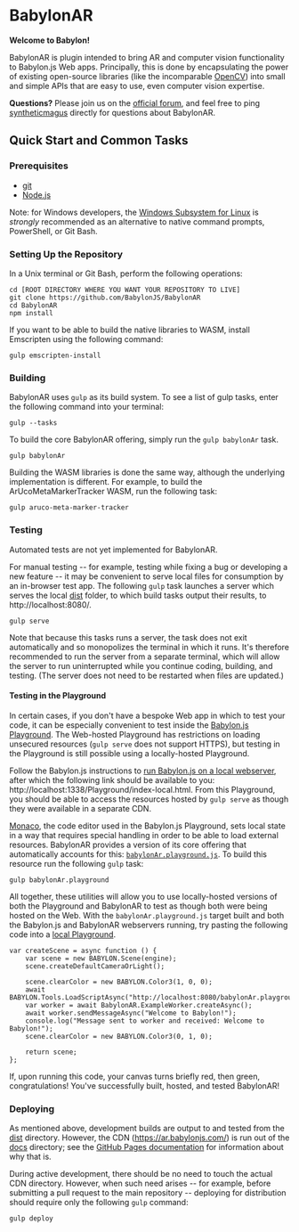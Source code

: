 # BabylonAR

**Welcome to Babylon!**

BabylonAR is plugin intended to bring AR and computer vision functionality to Babylon.js Web apps.
Principally, this is done by encapsulating the power of existing open-source libraries (like the 
incomparable [OpenCV](https://opencv.org/)) into small and simple APIs that are easy to use, even
computer vision expertise.

**Questions?** Please join us on the [official forum](https://forum.babylonjs.com/), and feel free
to ping [syntheticmagus](https://forum.babylonjs.com/u/syntheticmagus) directly for questions about
BabylonAR.

## Quick Start and Common Tasks

### Prerequisites
- [git](https://git-scm.com/)
- [Node.js](https://nodejs.org)

Note: for Windows developers, the 
[Windows Subsystem for Linux](https://docs.microsoft.com/en-us/windows/wsl/install-win10) is 
*strongly* recommended as an alternative to native command prompts, PowerShell, or Git Bash.

### Setting Up the Repository

In a Unix terminal or Git Bash, perform the following operations:

```
cd [ROOT DIRECTORY WHERE YOU WANT YOUR REPOSITORY TO LIVE]
git clone https://github.com/BabylonJS/BabylonAR
cd BabylonAR
npm install
```

If you want to be able to build the native libraries to WASM, install Emscripten using the 
following command:

```
gulp emscripten-install
```

### Building

BabylonAR uses `gulp` as its build system. To see a list of gulp tasks, enter the following 
command into your terminal:

```
gulp --tasks
```

To build the core BabylonAR offering, simply run the `gulp babylonAr` task.

```
gulp babylonAr
```

Building the WASM libraries is done the same way, although the underlying implementation is 
different. For example, to build the ArUcoMetaMarkerTracker WASM, run the following task:

```
gulp aruco-meta-marker-tracker
```

### Testing

Automated tests are not yet implemented for BabylonAR.

For manual testing -- for example, testing while fixing a bug or developing a new feature -- 
it may be convenient to serve local files for consumption by an in-browser test app. The
following `gulp` task launches a server which serves the local [dist](dist) folder, to which 
build tasks output their results, to http://localhost:8080/.

```
gulp serve
```

Note that because this tasks runs a server, the task does not exit automatically and so 
monopolizes the terminal in which it runs. It's therefore recommended to run the server from
a separate terminal, which will allow the server to run uninterrupted while you continue
coding, building, and testing. (The server does not need to be restarted when files are 
updated.)

#### Testing in the Playground

In certain cases, if you don't have a bespoke Web app in which to test your code, it can be
especially convenient to test inside the [Babylon.js Playground](https://www.babylonjs-playground.com/).
The Web-hosted Playground has restrictions on loading unsecured resources (`gulp serve` does not 
support HTTPS), but testing in the Playground is still possible using a locally-hosted Playground.

Follow the Babylon.js instructions to 
[run Babylon.js on a local webserver](https://doc.babylonjs.com/how_to/how_to_start#webserver),
after which the following link should be available to you: 
http://localhost:1338/Playground/index-local.html. From this Playground, you should be able to
access the resources hosted by `gulp serve` as though they were available in a separate CDN.

[Monaco](https://github.com/Microsoft/monaco-editor), the code editor used in the Babylon.js
Playground, sets local state in a way that requires special handling in order to be able to
load external resources. BabylonAR provides a version of its core offering that automatically 
accounts for this: [`babylonAr.playground.js`](dist/babylonAr.playground.js). To build this resource
run the following `gulp` task:

```
gulp babylonAr.playground
```

All together, these utilities will allow you to use locally-hosted versions of both the Playground
and BabylonAR to test as though both were being hosted on the Web. With the `babylonAr.playground.js`
target built and both the Babylon.js and BabylonAR webservers running, try pasting the following 
code into a [local Playground](http://localhost:1338/Playground/index-local.html).

```
var createScene = async function () {
    var scene = new BABYLON.Scene(engine);
    scene.createDefaultCameraOrLight();

    scene.clearColor = new BABYLON.Color3(1, 0, 0);
    await BABYLON.Tools.LoadScriptAsync("http://localhost:8080/babylonAr.playground.js");
    var worker = await BabylonAR.ExampleWorker.createAsync();
    await worker.sendMessageAsync("Welcome to Babylon!");
    console.log("Message sent to worker and received: Welcome to Babylon!");
    scene.clearColor = new BABYLON.Color3(0, 1, 0);

    return scene;
};
```

If, upon running this code, your canvas turns briefly red, then green, congratulations! You've 
successfully built, hosted, and tested BabylonAR!

### Deploying

As mentioned above, development builds are output to and tested from the [dist](dist) directory.
However, the CDN (https://ar.babylonjs.com/) is run out of the [docs](docs) directory; see the
[GitHub Pages documentation](https://help.github.com/en/articles/configuring-a-publishing-source-for-github-pages)
for information about why that is.

During active development, there should be no need to touch the actual CDN directory. However,
when such need arises -- for example, before submitting a pull request to the main repository --
deploying for distribution should require only the following `gulp` command:

```
gulp deploy
```